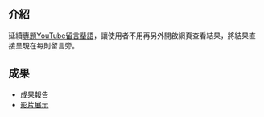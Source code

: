 ## 介紹
延續[專題YouTube留言蜚語](https://github.com/tzuchyi/youtubeai)，讓使用者不用再另外開啟網頁查看結果，將結果直接呈現在每則留言旁。

## 成果
- [成果報告](https://github.com/tzuchyi/chrome-extension/blob/main/專題實作期末成果報告書.pdf)
- [影片展示](https://github.com/tzuchyi/chrome-extension/tree/main/video)
